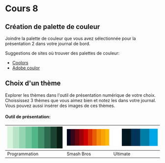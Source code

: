 # Cours 8
## Création de palette de couleur
Joindre la palette de couleur que vous avez sélectionnée pour la présentation 2 dans votre journal de bord.   

Suggestions de sites où trouver des palettes de couleur: 
* [Coolors](https://coolors.co/)
* [Adobe coulor](https://color.adobe.com/fr/create/color-wheel)

## Choix d'un thème 
Explorer les thèmes dans l'outil de présentation numérique de votre choix. Choississez 3 thèmes que vous aimez bien et notez les dans votre journal. Vous pouvez aussi insérer des images de ces thèmes. 

#### Outil de présentation:    
![Palette de couleur](Images/vert.PNG) | ![Palette de couleur](Images/smash.PNG) | ![Palette de couleur](Images/ultimate.PNG) 
--| -- | --
Programmation | Smash Bros | Ultimate 
